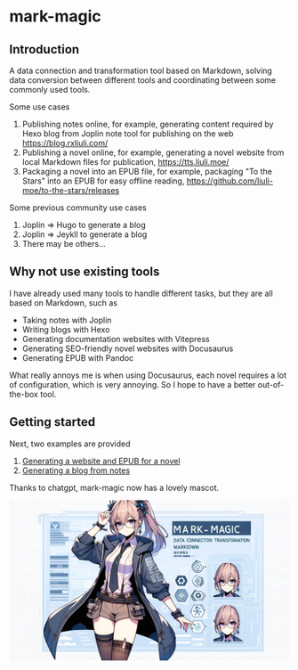 # mark-magic

## Introduction

A data connection and transformation tool based on Markdown, solving data conversion between different tools and coordinating between some commonly used tools.

Some use cases

1.  Publishing notes online, for example, generating content required by Hexo blog from Joplin note tool for publishing on the web <https://blog.rxliuli.com/>
2.  Publishing a novel online, for example, generating a novel website from local Markdown files for publication, <https://tts.liuli.moe/>
3.  Packaging a novel into an EPUB file, for example, packaging "To the Stars" into an EPUB for easy offline reading, <https://github.com/liuli-moe/to-the-stars/releases>

Some previous community use cases

1.  Joplin => Hugo to generate a blog
2.  Joplin => Jeykll to generate a blog
3.  There may be others...

## Why not use existing tools

I have already used many tools to handle different tasks, but they are all based on Markdown, such as

- Taking notes with Joplin
- Writing blogs with Hexo
- Generating documentation websites with Vitepress
- Generating SEO-friendly novel websites with Docusaurus
- Generating EPUB with Pandoc

What really annoys me is when using Docusaurus, each novel requires a lot of configuration, which is very annoying. So I hope to have a better out-of-the-box tool.

## Getting started

Next, two examples are provided

1.  [Generating a website and EPUB for a novel](./book.md)
2.  [Generating a blog from notes](./blog.md)

Thanks to chatgpt, mark-magic now has a lovely mascot.

![cover](/mark-magic.jpg)
